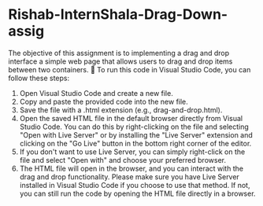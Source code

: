 # Rishab-InternShala-Drag-Down-assig
The objective of this assignment is to implementing a drag and drop interface a simple web page that allows users to drag and drop items between two containers.
	To run this code in Visual Studio Code, you can follow these steps: 
1.	Open Visual Studio Code and create a new file. 
2.	Copy and paste the provided code into the new file. 
3.	Save the file with a .html extension (e.g., drag-and-drop.html). 
4.	Open the saved HTML file in the default browser directly from Visual Studio Code. You can do this by right-clicking on the file and selecting "Open with Live Server" or by installing the "Live Server" extension and clicking on the "Go Live" button in the bottom right corner of the editor. 
5.	If you don't want to use Live Server, you can simply right-click on the file and select "Open with" and choose your preferred browser. 
6.	The HTML file will open in the browser, and you can interact with the drag and drop functionality. Please make sure you have Live Server installed in Visual Studio Code if you choose to use that method. If not, you can still run the code by opening the HTML file directly in a browser.
